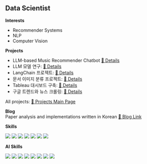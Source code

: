 <!--
주석
**kthnineone/kthnineone** is a ✨ _special_ ✨ repository because its `README.md` (this file) appears on your GitHub profile.
References:
https://velog.io/@oka1313/Github-%EA%B9%83%ED%97%88%EB%B8%8C-%ED%94%84%EB%A1%9C%ED%95%84-%EA%BE%B8%EB%AF%B8%EA%B8%B0
https://github.com/rzashakeri/beautify-github-profile?tab=readme-ov-file
https://zzetao.github.io/awesome-github-profile/
https://github.com/Envoy-VC/awesome-badges
https://github.com/Ileriayo/markdown-badges
https://github.com/MikeCodesDotNET/ColoredBadges
-->
## Data Scientist  

**Interests**  
+ Recommender Systems
+ NLP
+ Computer Vision    

**Projects**  
+ LLM-based Music Recommender Chatbot [🔗 Details](https://github.com/kthnineone/streamlit-llm-music-recommend)
+ LLM 모델 연구: [🔗 Details](https://github.com/kthnineone/kthnineone/blob/main/mementoai_project/llm_research.md)
+ LangChain 프로젝트: [🔗 Details](https://github.com/kthnineone/llm-practice)
+ 문서 이미지 분류 프로젝트: [🔗 Details](https://github.com/kthnineone/kthnineone/blob/main/project/cv_document_classify.md)
+ Tableau 대시보드 구축: [🔗 Details](https://github.com/kthnineone/kthnineone/blob/main/mementoai_project/tableau_draft.md)
+ 구글 트렌드와 뉴스 크롤링: [🔗 Details](https://github.com/kthnineone/kthnineone/blob/main/project/google_trend_news_crawl.md)

All projects: [🔗 Projects Main Page](https://github.com/kthnineone/kthnineone/blob/main/project_main.md)

**Blog**  
Paper analysis and implementations written in Korean [🔗 Blog Link](https://arsetstudium.tistory.com/)

**Skills**  

<img src="https://img.shields.io/badge/R-276DC3?style=for-the-badge&logo=r&logoColor=white"> <!--R-->
<img src="https://img.shields.io/badge/Python-3776AB?style=for-the-badge&logo=python&logoColor=white"> <!--Python-->
<img src="https://img.shields.io/badge/SQLite-07405E?style=for-the-badge&logo=sqlite&logoColor=white"> <!--SQLite-->
<img src="https://img.shields.io/badge/-selenium-%43B02A?style=for-the-badge&logo=selenium&logoColor=white"> <!--Selenium-->
<img src="https://img.shields.io/badge/WSL-0a97f5?style=for-the-badge&logo=linux&logoColor=white"> <!--WSL-->
<img src="https://img.shields.io/badge/Visual_Studio_Code-0078D4?style=for-the-badge&logo=visual%20studio%20code&logoColor=white"> <!--VS Code-->
<img src="https://img.shields.io/badge/RStudio-75AADB?style=for-the-badge&logo=RStudio&logoColor=white"> <!--R Studio-->


**AI Skills**  

<img src="https://img.shields.io/badge/numpy-%23013243.svg?style=for-the-badge&logo=numpy&logoColor=white"> <!--Numpy-->
<img src="https://img.shields.io/badge/pandas-%23150458.svg?style=for-the-badge&logo=pandas&logoColor=white"> <!--Pandas-->
<img src="https://img.shields.io/badge/SciPy-%230C55A5.svg?style=for-the-badge&logo=scipy&logoColor=%white"> <!--Scipy-->
<img src="https://img.shields.io/badge/scikit--learn-%23F7931E.svg?style=for-the-badge&logo=scikit-learn&logoColor=white"> <!--Scikit-Learn-->
<img src="https://img.shields.io/badge/PyTorch-%23EE4C2C.svg?style=for-the-badge&logo=PyTorch&logoColor=white"> <!--PyTorch-->
<img src="https://img.shields.io/badge/Weights_&_Biases-FFBE00?style=for-the-badge&logo=WeightsAndBiases&logoColor=white"> <!--WanDB--> 
<img src="https://img.shields.io/badge/-HuggingFace-FDEE21?style=for-the-badge&logo=HuggingFace&logoColor=black"> <!--Hugging Face--> 
<img src="https://img.shields.io/badge/langchain-1C3C3C?style=for-the-badge&logo=langchain&logoColor=white"> <!--LangChain--> 
